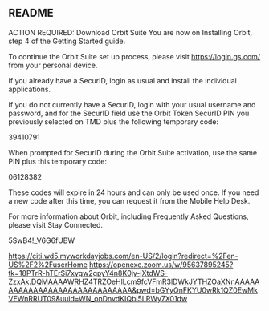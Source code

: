 ## README
ACTION REQUIRED: Download Orbit Suite 
You are now on Installing Orbit, step 4 of the Getting Started guide. 

To continue the Orbit Suite set up process, please visit https://login.gs.com/ from your personal device. 

If you already have a SecurID, login as usual and install the individual applications. 

If you do not currently have a SecurID, login with your usual username and password, and for the SecurID field use the Orbit Token SecurID PIN you previously selected on TMD plus the following temporary code: 

39410791 

When prompted for SecurID during the Orbit Suite activation, use the same PIN plus this temporary code: 

06128382 

These codes will expire in 24 hours and can only be used once. If you need a new code after this time, you can request it from the Mobile Help Desk. 

For more information about Orbit, including Frequently Asked Questions, please visit Stay Connected. 

5SwB4!_V6G6fUBW

https://citi.wd5.myworkdayjobs.com/en-US/2/login?redirect=%2Fen-US%2F2%2FuserHome
https://openexc.zoom.us/w/95637895245?tk=18PTrR-hTErSi7xygw2gpyY4n8K0jy-jXtdWS-ZzxAk.DQMAAAAWRHZ4TRZOeHlLcm9fcVFmR3lDWkJYTHZOaXNnAAAAAAAAAAAAAAAAAAAAAAAAAAAAAA&pwd=bGYyQnFKYU0wRk1QZ0EwMkVEWnRRUT09&uuid=WN_onDnvdKIQbi5LRWy7X01dw
